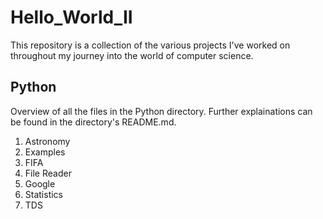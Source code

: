 # Hello_World_II

This repository is a collection of the various projects I've worked on throughout my journey into the world of computer science.

## Python
Overview of all the files in the Python directory. Further explainations can be found in the directory's README.md.

1. Astronomy
2. Examples
3. FIFA
4. File Reader
5. Google
6. Statistics
7. TDS
